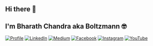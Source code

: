 ## Hi there 👋

<!--
**tbharathchandra/tbharathchandra** is a ✨ _special_ ✨ repository because its `README.md` (this file) appears on your GitHub profile.

Here are some ideas to get you started:

- 🔭 I’m currently working on ...
- 🌱 I’m currently learning ...
- 👯 I’m looking to collaborate on ...
- 🤔 I’m looking for help with ...
- 💬 Ask me about ...
- 📫 How to reach me: ...
- 😄 Pronouns: ...
- ⚡ Fun fact: ...
-->
## I'm **Bharath Chandra** aka **Boltzmann** :nerd_face: 

[![Profile](https://img.shields.io/badge/Website-orange.svg?style=for-the-badge&logo=google-chrome&logoColor=white)](https://bharathchandra.tech/)
[![LinkedIn](https://img.shields.io/badge/LinkedIn-blue.svg?style=for-the-badge&logo=linkedin)](https://www.linkedin.com/in/bharath-chandra-blotzmann/)
[![Medium](https://img.shields.io/badge/medium-black.svg?style=for-the-badge&logo=medium)](https://medium.com/@t.bharathchandra)
[![Facebook](https://img.shields.io/badge/facebook-blue.svg?style=for-the-badge&logo=facebook&logoColor=white)](https://www.facebook.com/t.bharathchandra/)
[![Instagram](https://img.shields.io/badge/Instagram-black.svg?style=for-the-badge&logo=instagram&logoColor=white)](https://www.instagram.com/bharath_as_boltzmann/?hl=en)
[![YouTube](https://img.shields.io/badge/Youtube-red.svg?style=for-the-badge&logo=youtube&logoColor=white)](https://www.youtube.com/channel/UCLJS6Nuk47WECf0Cy5w-JoA?view_as=subscriber)
